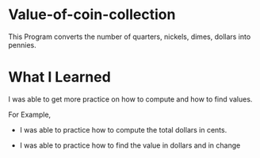 # Value-of-coin-collection
This Program converts the number of quarters, nickels, dimes, dollars into pennies.

# What I Learned

I was able to get more practice on how to compute and how to find values.

For Example,

* I was able to practice how to compute the total dollars in cents.

* I was able to practice how to find the value in dollars and in change

